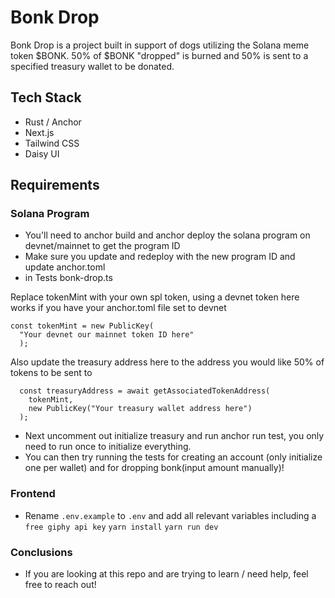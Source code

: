 # Bonk Drop

Bonk Drop is a project built in support of dogs utilizing the Solana meme token $BONK. 50% of $BONK "dropped" is burned and 50% is sent to a specified treasury wallet to be donated.

## Tech Stack

- Rust / Anchor
- Next.js
- Tailwind CSS
- Daisy UI

## Requirements

### Solana Program

- You'll need to anchor build and anchor deploy the solana program on devnet/mainnet to get the program ID
- Make sure you update and redeploy with the new program ID and update anchor.toml
- in Tests bonk-drop.ts

Replace tokenMint with your own spl token, using a devnet token here works if you have your anchor.toml file set to devnet

```
const tokenMint = new PublicKey(
  "Your devnet our mainnet token ID here"
  );
```

Also update the treasury address here to the address you would like 50% of tokens to be sent to

```
  const treasuryAddress = await getAssociatedTokenAddress(
    tokenMint,
    new PublicKey("Your treasury wallet address here")
  );
```

- Next uncomment out initialize treasury and run anchor run test, you only need to run once to initialize everything.
- You can then try running the tests for creating an account (only initialize one per wallet) and for dropping bonk(input amount manually)!

### Frontend

- Rename `.env.example` to `.env` and add all relevant variables including a `free giphy api key`
  `yarn install`
  `yarn run dev`

### Conclusions

- If you are looking at this repo and are trying to learn / need help, feel free to reach out!
